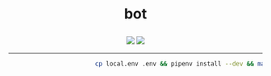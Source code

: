 # <p align="center">bot
  
<p align="center">
  <a href="https://travis-ci.org/joaorafaelm/markov-bot"><img src="https://travis-ci.org/joaorafaelm/markov-bot.svg?branch=master"></a>
  <a href="https://pyup.io/repos/github/joaorafaelm/markov-bot/"><img src="https://pyup.io/repos/github/joaorafaelm/markov-bot/shield.svg"></a>
  </a>
  <hr/>
</p>

```sh
                        cp local.env .env && pipenv install --dev && make run
```
